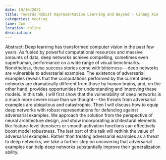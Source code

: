 ```yaml
---
date: 19/10/2021
title: Towards Robust Representation Learning and Beyond - Cihang Xie
categories: meeting
time: 2pm
location: online
description:
---
```

Abstract: Deep learning has transformed computer vision in the past few years. As fueled by powerful computational resources and massive amounts of data, deep networks achieve compelling, sometimes even superhuman, performance on a wide range of visual benchmarks. Nonetheless, these success stories come with bitterness---deep networks are vulnerable to adversarial examples. The existence of adversarial examples reveals that the computations performed by the current deep networks are dramatically different from those by human brains, and, on the other hand, provides opportunities for understanding and improving these models. In this talk, I will first show that the vulnerability of deep networks is a much more severe issue than we thought---the threats from adversarial examples are ubiquitous and catastrophic. Then I will discuss how to equip deep networks with robust representations for defending against adversarial examples. We approach the solution from the perspective of neural architecture design, and show incorporating architectural elements like feature-level denoisers or smooth activation functions can effectively boost model robustness. The last part of this talk will rethink the value of adversarial examples. Rather than treating adversarial examples as a threat to deep networks, we take a further step on uncovering that adversarial examples can help deep networks substantially improve their generalization ability.